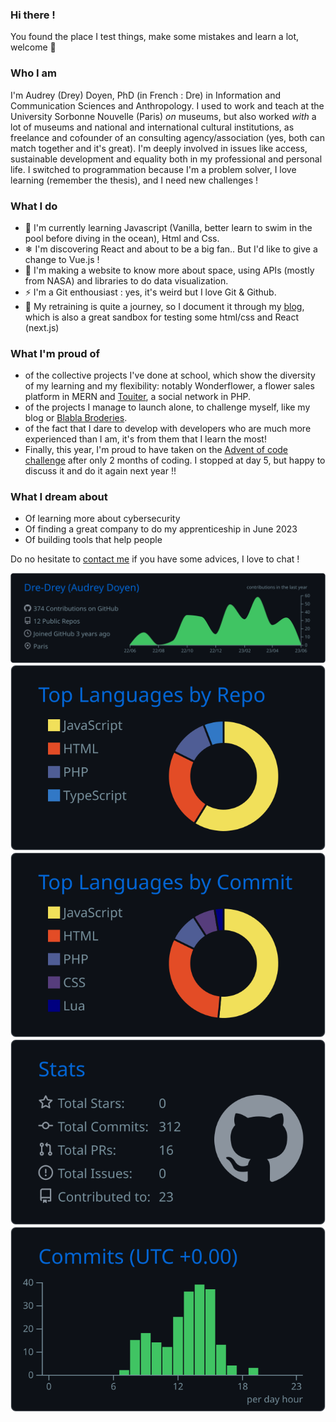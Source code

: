 ### Hi there !

You found the place I test things, make some mistakes and learn a lot, welcome :star2:

### Who I am

I'm Audrey (Drey) Doyen, PhD (in French : Dre) in Information and Communication Sciences and Anthropology. I used to work and teach at the University Sorbonne Nouvelle (Paris) _on_ museums, but also worked _with_ a lot of museums and national and international cultural institutions, as freelance and cofounder of an consulting agency/association (yes, both can match together and it's great).
I'm deeply involved in issues like access, sustainable development and equality both in my professional and personal life.
I switched to programmation because I'm a problem solver, I love learning (remember the thesis), and I need new challenges !

### What I do

- :sunflower: I'm currently learning Javascript (Vanilla, better learn to swim in the pool before diving in the ocean), Html and Css.
- ❄ I'm discovering React and about to be a big fan.. But I'd like to give a change to Vue.js !
- :rocket: I'm making a website to know more about space, using APIs (mostly from NASA) and libraries to do data visualization.
- ⚡ I'm a Git enthousiast : yes, it's weird but I love Git & Github.
- :book: My retraining is quite a journey, so I document it through my [blog](https://audreydoyen.com/), which is also a great sandbox for testing some html/css and React (next.js)

### What I'm proud of

- of the collective projects I've done at school, which show the diversity of my learning and my flexibility: notably Wonderflower, a flower sales platform in MERN and [Touiter](https://github.com/Dre-Drey/reseau-social-php), a social network in PHP.
- of the projects I manage to launch alone, to challenge myself, like my blog or [Blabla Broderies](https://github.com/Dre-Drey/BlablaBroderies). 
- of the fact that I dare to develop with developers who are much more experienced than I am, it's from them that I learn the most!
- Finally, this year, I'm proud to have taken on the [Advent of code challenge](https://github.com/Dre-Drey/Advent-of-Code) after only 2 months of coding. I stopped at day 5, but happy to discuss it and do it again next year !!

### What I dream about

- Of learning more about cybersecurity
- Of finding a great company to do my apprenticeship in June 2023
- Of building tools that help people

Do no hesitate to [contact me](mailto:au.doyen@gmail.com) if you have some advices, I love to chat !

[![](https://raw.githubusercontent.com/Dre-Drey/Dre-Drey/main/profile-summary-card-output/github_dark/0-profile-details.svg)](https://github.com/vn7n24fzkq/github-profile-summary-cards)
[![](https://raw.githubusercontent.com/Dre-Drey/Dre-Drey/main/profile-summary-card-output/github_dark/1-repos-per-language.svg)](https://github.com/vn7n24fzkq/github-profile-summary-cards) [![](https://raw.githubusercontent.com/Dre-Drey/Dre-Drey/main/profile-summary-card-output/github_dark/2-most-commit-language.svg)](https://github.com/vn7n24fzkq/github-profile-summary-cards)
[![](https://raw.githubusercontent.com/Dre-Drey/Dre-Drey/main/profile-summary-card-output/github_dark/3-stats.svg)](https://github.com/vn7n24fzkq/github-profile-summary-cards) [![](https://raw.githubusercontent.com/Dre-Drey/Dre-Drey/main/profile-summary-card-output/github_dark/4-productive-time.svg)](https://github.com/vn7n24fzkq/github-profile-summary-cards)
